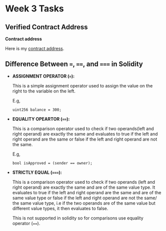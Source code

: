 # Week 3 Tasks

## Verified Contract Address

**Contract address**
 
Here is my [contract address](https://sepolia-explorer.metisdevops.link/address/0x97E35478E7De5D8ef8d120dA6f861ABcE65Ed1F4#code).


## Difference Between `=`, `==`, and `===` in Solidity

- **ASSIGNMENT OPERATOR (`=`):** 

    This is a simple assignment operator used to assign the value on the right to the variable on the left. 
    
    E.g, 

    ```
    uint256 balance = 300;
    ```

- **EQUALITY OPEARTOR (`==`):** 

    This is a comparison operator used to check if two operands(left and right operand) are exactly the same and evaluates to true if the left and right operand are the same or false if the left and right operand are not the same.

    E.g,

    ```
    bool isApproved = (sender == owner);
    ```

- **STRICTLY EQUAL (`===`):** 

    This is a comparison operator used to check if two operands (left and right operand) are exactly the same and are of the same value type. It evaluates to true if the left and right operand are the same and are of the same value type or false if the left and right operand are not the same/ the same value type, i.e if the two operands are of the same value but different value types, it then evaluates to false.

    This is not supported in solidity so for comparisons use equality operator (`==`).
